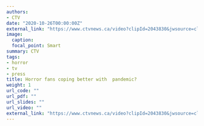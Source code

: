 ```yaml
---
authors:
- CTV
date: "2020-10-26T00:00:00Z"
external_link: "https://www.ctvnews.ca/video?clipId=2043830&jwsource=cl"
image:
  caption:
  focal_point: Smart
summary: CTV
tags:
- horror
- tv
- press
title: Horror fans coping better with  pandemic?
weight: 1
url_code: ""
url_pdf: ""
url_slides: ""
url_video: ""
external_link: "https://www.ctvnews.ca/video?clipId=2043830&jwsource=cl"
---
```

